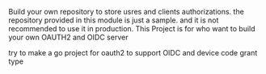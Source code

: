 Build your own repository to store usres and clients authorizations. the repository provided in this module is just a sample. and it is not recommended to use it in production.
This Project is for who want to build your own OAUTH2 and OIDC server

try to make a go project for oauth2 to support OIDC and device code grant type